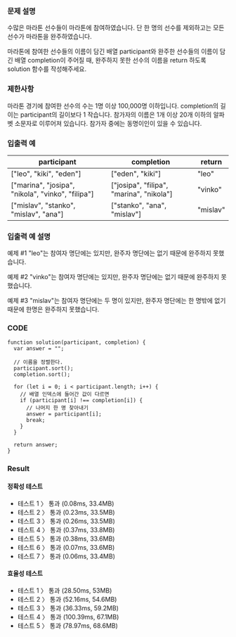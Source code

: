 ### 문제 설명

수많은 마라톤 선수들이 마라톤에 참여하였습니다. 단 한 명의 선수를 제외하고는 모든 선수가 마라톤을 완주하였습니다.

마라톤에 참여한 선수들의 이름이 담긴 배열 participant와 완주한 선수들의 이름이 담긴 배열 completion이 주어질 때, 완주하지 못한 선수의 이름을 return 하도록 solution 함수를 작성해주세요.

### 제한사항

마라톤 경기에 참여한 선수의 수는 1명 이상 100,000명 이하입니다.
completion의 길이는 participant의 길이보다 1 작습니다.
참가자의 이름은 1개 이상 20개 이하의 알파벳 소문자로 이루어져 있습니다.
참가자 중에는 동명이인이 있을 수 있습니다.

### 입출력 예

| participant                                       | completion                               | return   |
| ------------------------------------------------- | ---------------------------------------- | -------- |
| ["leo", "kiki", "eden"]                           | ["eden", "kiki"]                         | "leo"    |
| ["marina", "josipa", "nikola", "vinko", "filipa"] | ["josipa", "filipa", "marina", "nikola"] | "vinko"  |
| ["mislav", "stanko", "mislav", "ana"]             | ["stanko", "ana", "mislav"]              | "mislav" |

### 입출력 예 설명

예제 #1
"leo"는 참여자 명단에는 있지만, 완주자 명단에는 없기 때문에 완주하지 못했습니다.

예제 #2
"vinko"는 참여자 명단에는 있지만, 완주자 명단에는 없기 때문에 완주하지 못했습니다.

예제 #3
"mislav"는 참여자 명단에는 두 명이 있지만, 완주자 명단에는 한 명밖에 없기 때문에 한명은 완주하지 못했습니다.

### CODE

```
function solution(participant, completion) {
  var answer = "";

  // 이름을 정렬한다.
  participant.sort();
  completion.sort();

  for (let i = 0; i < participant.length; i++) {
    // 배열 인덱스에 들어간 값이 다르면
    if (participant[i] !== completion[i]) {
      // 나머지 한 명 찾아내기
      answer = participant[i];
      break;
    }
  }

  return answer;
}
```

### Result

#### 정확성 테스트

- 테스트 1 〉 통과 (0.08ms, 33.4MB)
- 테스트 2 〉 통과 (0.23ms, 33.5MB)
- 테스트 3 〉 통과 (0.26ms, 33.5MB)
- 테스트 4 〉 통과 (0.37ms, 33.8MB)
- 테스트 5 〉 통과 (0.38ms, 33.6MB)
- 테스트 6 〉 통과 (0.07ms, 33.6MB)
- 테스트 7 〉 통과 (0.06ms, 33.4MB)

#### 효율성 테스트

- 테스트 1 〉 통과 (28.50ms, 53MB)
- 테스트 2 〉 통과 (52.16ms, 54.6MB)
- 테스트 3 〉 통과 (36.33ms, 59.2MB)
- 테스트 4 〉 통과 (100.39ms, 67.1MB)
- 테스트 5 〉 통과 (78.97ms, 68.6MB)
